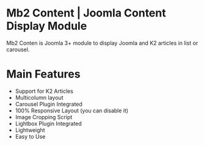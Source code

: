 # Mb2 Content | Joomla Content Display Module
Mb2 Conten is Joomla 3+ module to display Joomla and K2 articles in list or carousel.
# Main Features
<ul>
<li>Support for K2 Articles</li>
<li>Multicolumn layout</li>
<li>Carousel Plugin Integrated</li>
<li>100% Responsive Layout (you can disable it)
<li>Image Cropping Script</li>
<li>Lightbox Plugin Integrated</li>
<li>Lightweight</li>
<li>Easy to Use</li>
</ul>
